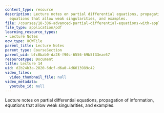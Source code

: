 ```yaml
---
content_type: resource
description: Lecture notes on partial differential equations, propagation of information,
  equations that allow weak singularities, and examples.
file: /courses/18-306-advanced-partial-differential-equations-with-applications-fall-2009/d2b24b3a28206dcfd6a04d6013989c42_MIT18_306f09_lec14.pdf
file_type: application/pdf
learning_resource_types:
- Lecture Notes
ocw_type: OCWFile
parent_title: Lecture Notes
parent_type: CourseSection
parent_uid: bfc0bab0-da28-f90c-6556-69b5f33eae57
resourcetype: Document
title: Lecture 14
uid: d2b24b3a-2820-6dcf-d6a0-4d6013989c42
video_files:
  video_thumbnail_file: null
video_metadata:
  youtube_id: null
---
```

Lecture notes on partial differential equations, propagation of information, equations that allow weak singularities, and examples.

